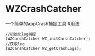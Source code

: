 # WZCrashCatcher
一个简单的appCrash捕捉工具
#用法
>>>
    //初始化log捕捉
    [WZCarshCatcher WZ_initCarshCatcher];
    //获取log
    [WZCarshCatcher WZ_getCrashLogs];
>>>

